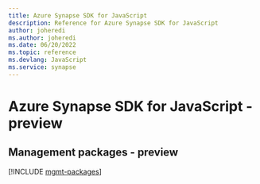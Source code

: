 ```yaml
---
title: Azure Synapse SDK for JavaScript
description: Reference for Azure Synapse SDK for JavaScript
author: joheredi
ms.author: joheredi
ms.date: 06/20/2022
ms.topic: reference
ms.devlang: JavaScript
ms.service: synapse
---
```

# Azure Synapse SDK for JavaScript - preview
## Management packages - preview
[!INCLUDE [mgmt-packages](synapse-mgmt-index.md)]

